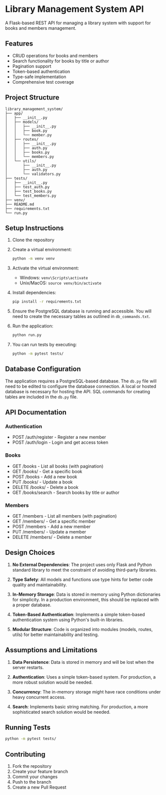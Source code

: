 # Library Management System API

A Flask-based REST API for managing a library system with support for books and members management.

## Features

- CRUD operations for books and members
- Search functionality for books by title or author
- Pagination support
- Token-based authentication
- Type-safe implementation
- Comprehensive test coverage

## Project Structure

```
library_management_system/
├── app/
│   ├── __init__.py
│   ├── models/
│   │   ├── __init__.py
│   │   ├── book.py
│   │   └── member.py
│   ├── routes/
│   │   ├── __init__.py
│   │   ├── auth.py
│   │   ├── books.py
│   │   └── members.py
│   └── utils/
│       ├── __init__.py
│       ├── auth.py
│       └── validators.py
├── tests/
│   ├── __init__.py
│   ├── test_auth.py
│   ├── test_books.py
│   └── test_members.py
├── venv/
├── README.md
├── requirements.txt
└── run.py
```

## Setup Instructions

1. Clone the repository
2. Create a virtual environment:
   ```bash
   python -m venv venv
   ```
3. Activate the virtual environment:
   - Windows: `venv\Scripts\activate`
   - Unix/MacOS: `source venv/bin/activate`
4. Install dependencies:
   ```bash
   pip install -r requirements.txt
   ```
5. Ensure the PostgreSQL database is running and accessible. You will need to create the necessary tables as outlined in `db_commands.txt`.

6. Run the application:
   ```bash
   python run.py
   ```

7. You can run tests by executing:
   ```bash
   python -m pytest tests/
   ```

## Database Configuration

The application requires a PostgreSQL-based database. The `db.py` file will need to be edited to configure the database connection. A local or hosted database is necessary for hosting the API. SQL commands for creating tables are included in the `db.py` file.

## API Documentation

### Authentication
- POST /auth/register - Register a new member
- POST /auth/login - Login and get access token

### Books
- GET /books - List all books (with pagination)
- GET /books/<id> - Get a specific book
- POST /books - Add a new book
- PUT /books/<id> - Update a book
- DELETE /books/<id> - Delete a book
- GET /books/search - Search books by title or author

### Members
- GET /members - List all members (with pagination)
- GET /members/<id> - Get a specific member
- POST /members - Add a new member
- PUT /members/<id> - Update a member
- DELETE /members/<id> - Delete a member

## Design Choices

1. **No External Dependencies**: The project uses only Flask and Python standard library to meet the constraint of avoiding third-party libraries.

2. **Type Safety**: All models and functions use type hints for better code quality and maintainability.

3. **In-Memory Storage**: Data is stored in memory using Python dictionaries for simplicity. In a production environment, this should be replaced with a proper database.

4. **Token-Based Authentication**: Implements a simple token-based authentication system using Python's built-in libraries.

5. **Modular Structure**: Code is organized into modules (models, routes, utils) for better maintainability and testing.

## Assumptions and Limitations

1. **Data Persistence**: Data is stored in memory and will be lost when the server restarts.

2. **Authentication**: Uses a simple token-based system. For production, a more robust solution would be needed.

3. **Concurrency**: The in-memory storage might have race conditions under heavy concurrent access.

4. **Search**: Implements basic string matching. For production, a more sophisticated search solution would be needed.

## Running Tests

```bash
python -m pytest tests/
```

## Contributing

1. Fork the repository
2. Create your feature branch
3. Commit your changes
4. Push to the branch
5. Create a new Pull Request
